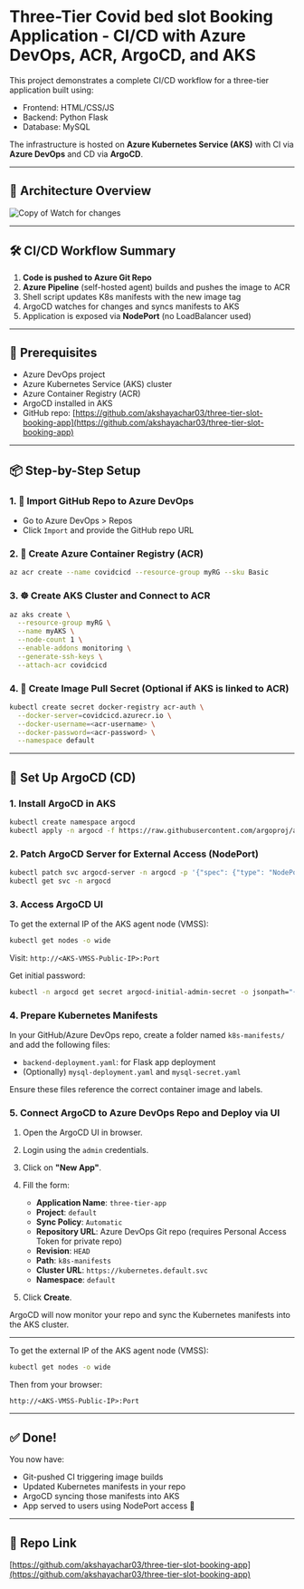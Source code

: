 # Three-Tier Covid bed slot Booking Application - CI/CD with Azure DevOps, ACR, ArgoCD, and AKS

This project demonstrates a complete CI/CD workflow for a three-tier application built using:

* Frontend: HTML/CSS/JS
* Backend: Python Flask
* Database: MySQL

The infrastructure is hosted on **Azure Kubernetes Service (AKS)** with CI via **Azure DevOps** and CD via **ArgoCD**.

---

## 🧱 Architecture Overview

![Copy of Watch for changes](https://github.com/user-attachments/assets/c09a8bc7-2780-4257-bc96-d9eff02def7b)


---

## 🛠 CI/CD Workflow Summary

1. **Code is pushed to Azure Git Repo**
2. **Azure Pipeline** (self-hosted agent) builds and pushes the image to ACR
3. Shell script updates K8s manifests with the new image tag
4. ArgoCD watches for changes and syncs manifests to AKS
5. Application is exposed via **NodePort** (no LoadBalancer used)

---

## 🧩 Prerequisites

* Azure DevOps project
* Azure Kubernetes Service (AKS) cluster
* Azure Container Registry (ACR)
* ArgoCD installed in AKS
* GitHub repo: [https://github.com/akshayachar03/three-tier-slot-booking-app](https://github.com/akshayachar03/three-tier-slot-booking-app)

---

## 📦 Step-by-Step Setup

### 1. 📂 Import GitHub Repo to Azure DevOps

* Go to Azure DevOps > Repos
* Click `Import` and provide the GitHub repo URL

### 2. 🐳 Create Azure Container Registry (ACR)

```bash
az acr create --name covidcicd --resource-group myRG --sku Basic
```

### 3. ☸️ Create AKS Cluster and Connect to ACR

```bash
az aks create \
  --resource-group myRG \
  --name myAKS \
  --node-count 1 \
  --enable-addons monitoring \
  --generate-ssh-keys \
  --attach-acr covidcicd
```

### 4. 🔐 Create Image Pull Secret (Optional if AKS is linked to ACR)

```bash
kubectl create secret docker-registry acr-auth \
  --docker-server=covidcicd.azurecr.io \
  --docker-username=<acr-username> \
  --docker-password=<acr-password> \
  --namespace default
```

---

## 🐙 Set Up ArgoCD (CD)

### 1. Install ArgoCD in AKS

```bash
kubectl create namespace argocd
kubectl apply -n argocd -f https://raw.githubusercontent.com/argoproj/argo-cd/stable/manifests/install.yaml
```

### 2. Patch ArgoCD Server for External Access (NodePort)

```bash
kubectl patch svc argocd-server -n argocd -p '{"spec": {"type": "NodePort"}}'
kubectl get svc -n argocd
```

### 3. Access ArgoCD UI

To get the external IP of the AKS agent node (VMSS):

```bash
kubectl get nodes -o wide
```

Visit: `http://<AKS-VMSS-Public-IP>:Port`

Get initial password:

```bash
kubectl -n argocd get secret argocd-initial-admin-secret -o jsonpath="{.data.password}" | base64 -d && echo
```

### 4. Prepare Kubernetes Manifests

In your GitHub/Azure DevOps repo, create a folder named `k8s-manifests/` and add the following files:

* `backend-deployment.yaml`: for Flask app deployment
* (Optionally) `mysql-deployment.yaml` and `mysql-secret.yaml`

Ensure these files reference the correct container image and labels.

### 5. Connect ArgoCD to Azure DevOps Repo and Deploy via UI

1. Open the ArgoCD UI in browser.
2. Login using the `admin` credentials.
3. Click on **"New App"**.
4. Fill the form:

   * **Application Name**: `three-tier-app`
   * **Project**: `default`
   * **Sync Policy**: `Automatic`
   * **Repository URL**: Azure DevOps Git repo (requires Personal Access Token for private repo)
   * **Revision**: `HEAD`
   * **Path**: `k8s-manifests`
   * **Cluster URL**: `https://kubernetes.default.svc`
   * **Namespace**: `default`
5. Click **Create**.

ArgoCD will now monitor your repo and sync the Kubernetes manifests into the AKS cluster.

---

To get the external IP of the AKS agent node (VMSS):

```bash
kubectl get nodes -o wide
```

Then from your browser:

```
http://<AKS-VMSS-Public-IP>:Port
```

---

## ✅ Done!

You now have:

* Git-pushed CI triggering image builds
* Updated Kubernetes manifests in your repo
* ArgoCD syncing those manifests into AKS
* App served to users using NodePort access 🎉

---

## 📎 Repo Link

[https://github.com/akshayachar03/three-tier-slot-booking-app](https://github.com/akshayachar03/three-tier-slot-booking-app)
